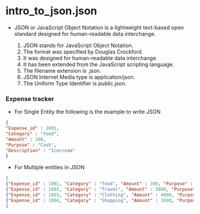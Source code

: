 # intro_to_json.json

- JSON or JavaScript Object Notation is a lightweight text-based open standard designed for human-readable data interchange.

  1. JSON stands for JavaScript Object Notation.
  1. The format was specified by Douglas Crockford.
  1. It was designed for human-readable data interchange.
  1. It has been extended from the JavaScript scripting language.
  1. The filename extension is .json.
  1. JSON Internet Media type is application/json.
  1. The Uniform Type Identifier is public.json.

### Expense tracker

* For Single Entity the following is the example to write JSON
```json
{
"Expense_id" : 1001, 
"Category" : "food",
"Amount" : 300, 
"Purpose" : "Cash", 
"Description" : "Icecream"
}
```

- For Multiple entities in JSON

```json
[
{"Expense_id" : 1001, "Category" : "food", "Amount" : 300, "Purpose" : "Cash", "Description" : "Icecream"},
{"Expense_id" : 1002, "Category" : "Travel", "Amount" : 3000, "Purpose" : "Online", "Description" : "Hyderabad"},
{"Expense_id" : 1003, "Category" : "Clothing", "Amount" : 4000, "Purpose" : "Online", "Description" : "Saree"},
{"Expense_id" : 1004, "Category" : "Shopping", "Amount" : 1000, "Purpose" : "Cash", "Description" : "Bangles"}
]
```


